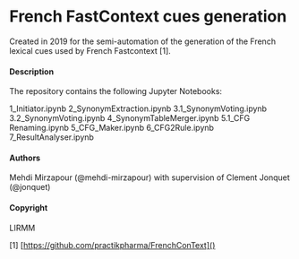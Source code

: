 # French FastContext cues generation

Created in 2019 for the semi-automation of the generation of the French lexical cues used by French Fastcontext [1].

#### Description
The repository contains the following Jupyter Notebooks:  

1_Initiator.ipynb
2_SynonymExtraction.ipynb
3.1_SynonymVoting.ipynb
3.2_SynonymVoting.ipynb
4_SynonymTableMerger.ipynb
5.1_CFG Renaming.ipynb
5_CFG_Maker.ipynb
6_CFG2Rule.ipynb
7_ResultAnalyser.ipynb


#### Authors 
Mehdi Mirzapour (@mehdi-mirzapour) with supervision of Clement Jonquet (@jonquet)

#### Copyright
LIRMM


[1] [https://github.com/practikpharma/FrenchConText]()
